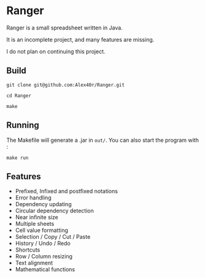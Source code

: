 # Ranger

Ranger is a small spreadsheet written in Java.

It is an incomplete project, and many features are missing.

I do not plan on continuing this project.

## Build

```
git clone git@github.com:Alex40r/Ranger.git

cd Ranger

make
```

## Running

The Makefile will generate a .jar in `out/`. You can also start the program with :
```
make run
```

## Features

- Prefixed, Infixed and postfixed notations
- Error handling
- Dependency updating
- Circular dependency detection
- Near infinite size
- Multiple sheets
- Cell value formatting
- Selection / Copy / Cut / Paste
- History / Undo / Redo
- Shortcuts
- Row / Column resizing
- Text alignment
- Mathematical functions
